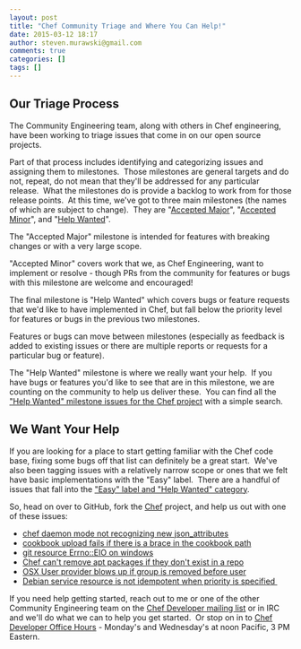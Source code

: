 ```yaml
---
layout: post
title: "Chef Community Triage and Where You Can Help!"
date: 2015-03-12 18:17
author: steven.murawski@gmail.com
comments: true
categories: []
tags: []
---
```



## Our Triage Process



The Community Engineering team, along with others in Chef engineering, have been working to triage issues that come in on our open source projects.


Part of that process includes identifying and categorizing issues and assigning them to milestones.&nbsp; Those milestones are general targets and do not, repeat, do not mean that they'll be addressed for any particular release.&nbsp; What the milestones do is provide a backlog to work from for those release points.&nbsp; At this time, we've got to three main milestones (the names of which are subject to change).&nbsp; They are "[Accepted Major](https://github.com/chef/chef/issues?q=is%3Aopen+is%3Aissue+milestone%3A%22Accepted%20Major%22)", "[Accepted Minor](https://github.com/chef/chef/issues?q=is%3Aopen+is%3Aissue+milestone%3A%22Accepted%20Minor%22)", and "[Help Wanted](https://github.com/chef/chef/issues?q=is%3Aopen+is%3Aissue+milestone%3A%22Help%20Wanted%22)".


The "Accepted Major" milestone is intended for features with breaking changes or with a very large scope.&nbsp;


"Accepted Minor" covers work that we, as Chef Engineering, want to implement or resolve - though PRs from the community for features or bugs with this milestone are welcome and encouraged!&nbsp;


The final milestone is "Help Wanted" which covers bugs or feature requests that we'd like to have implemented in Chef, but fall below the priority level for features or bugs in the previous two milestones.&nbsp;


Features or bugs can move between milestones (especially as feedback is added to existing issues or there are multiple reports or requests for a particular bug or feature).&nbsp;


The "Help Wanted" milestone is where we really want your help.&nbsp; If you have bugs or features you'd like to see that are in this milestone, we are counting on the community to help us deliver these.&nbsp; You can find all the[ "Help Wanted" milestone issues for the Chef project](https://github.com/chef/chef/issues?q=is%3Aopen+is%3Aissue+milestone%3A%22Help+Wanted%22) with a simple search.


## We Want Your Help



If you are looking for a place to start getting familiar with the Chef code base, fixing some bugs off that list can definitely be a great start.&nbsp; We've also been tagging issues with a relatively narrow scope or ones that we felt have basic implementations with the "Easy" label.&nbsp; There are a handful of issues that fall into the ["Easy" label and "Help Wanted" category](https://github.com/chef/chef/issues?q=is%3Aopen+is%3Aissue+label%3AEasy+milestone%3A%22Help+Wanted%22).


So, head on over to GitHub, fork the [Chef](https://github.com/chef/chef) project, and help us out with one of these issues:


*   [chef daemon mode not recognizing new json_attributes](https://github.com/chef/chef/issues/1632)&nbsp;&nbsp;
*   [cookbook upload fails if there is a brace in the cookbook path](https://github.com/chef/chef/issues/1625)
*   [git resource Errno::EIO on windows](https://github.com/chef/chef/issues/1622)
*   [Chef can't remove apt packages if they don't exist in a repo](https://github.com/chef/chef/issues/1600)
*   [OSX User provider blows up if group is removed before user](https://github.com/chef/chef/issues/1586)
*   [Debian service resource is not idempotent when priority is specified&nbsp;](https://github.com/chef/chef/issues/1517)

If you need help getting started, reach out to me or one of the other Community Engineering team on the [Chef Developer mailing list](http://lists.opscode.com/sympa/arc/chef-dev)&nbsp;or in IRC and we'll do what we can to help you get started.&nbsp; Or stop on in to [Chef Developer Office Hours](https://twitter.com/chefofficehours) - Monday's and Wednesday's at noon Pacific, 3 PM Eastern.

